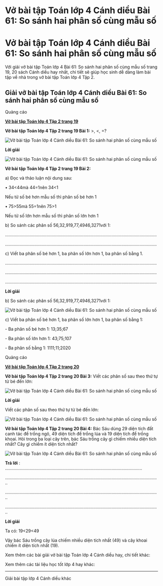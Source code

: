 # Vở bài tập Toán lớp 4 Cánh diều Bài 61: So sánh hai phân số cùng mẫu số

# Vở bài tập Toán lớp 4 Cánh diều Bài 61: So sánh hai phân số cùng mẫu số

Với giải vở bài tập Toán lớp 4 Bài 61: So sánh hai phân số cùng mẫu số trang 19, 20 sách Cánh diều hay nhất, chi tiết sẽ giúp học sinh dễ dàng làm bài tập về nhà trong vở bài tập Toán lớp 4 Tập 2.

## Giải vở bài tập Toán lớp 4 Cánh diều Bài 61: So sánh hai phân số cùng mẫu số

Quảng cáo

[**Vở bài tập Toán lớp 4 Tập 2 trang 19**](https://vietjack.com/vbt-toan-4-cd/vbt-toan-lop-4-tap-2-trang-19-canh-dieu.jsp)

**Vở bài tập Toán lớp 4 Tập 2 trang 19 Bài 1:** >, <, =?

![Vở bài tập Toán lớp 4 Cánh diều Bài 61: So sánh hai phân số cùng mẫu số](https://vietjack.com/vbt-toan-4-cd/images/bai-61-so-sanh-hai-phan-so-cung-mau-so-203070.PNG)

**Lời giải**

![Vở bài tập Toán lớp 4 Cánh diều Bài 61: So sánh hai phân số cùng mẫu số](https://vietjack.com/vbt-toan-4-cd/images/bai-61-so-sanh-hai-phan-so-cung-mau-so-203071.PNG)

**Vở bài tập Toán lớp 4 Tập 2 trang 19 Bài 2:**

a) Đọc và thảo luận nội dung sau:

• 34<44mà 44=1nên 34<1

Nếu tử số bé hơn mẫu số thì phân số bé hơn 1

• 75>55mà 55=1nên 75>1

Nếu tử số lớn hơn mẫu số thì phân số lớn hơn 1

b) So sánh các phân số 56,32,919,77,4946,3271với 1:

............................................................................................................................

............................................................................................................................

c) Viết ba phân số bé hơn 1, ba phân số lớn hơn 1, ba phân số bằng 1.

............................................................................................................................

............................................................................................................................

............................................................................................................................

**Lời giải**

b) So sánh các phân số 56,32,919,77,4946,3271với 1:

![Vở bài tập Toán lớp 4 Cánh diều Bài 61: So sánh hai phân số cùng mẫu số](https://vietjack.com/vbt-toan-4-cd/images/bai-61-so-sanh-hai-phan-so-cung-mau-so-203072.PNG)

c) Viết ba phân số bé hơn 1, ba phân số lớn hơn 1, ba phân số bằng 1:

\- Ba phân số bé hơn 1: 13;35;67

\- Ba phân số lớn hơn 1: 43;75;107

\- Ba phân số bằng 1: 1111;11;2020

Quảng cáo

[**Vở bài tập Toán lớp 4 Tập 2 trang 20**](https://vietjack.com/vbt-toan-4-cd/vbt-toan-lop-4-tap-2-trang-20-canh-dieu.jsp)

**Vở bài tập Toán lớp 4 Tập 2 trang 20 Bài 3:** Viết các phân số sau theo thứ tự từ bé đến lớn:

![Vở bài tập Toán lớp 4 Cánh diều Bài 61: So sánh hai phân số cùng mẫu số](https://vietjack.com/vbt-toan-4-cd/images/bai-61-so-sanh-hai-phan-so-cung-mau-so-203077.PNG)

**Lời giải**

Viết các phân số sau theo thứ tự từ bé đến lớn:

![Vở bài tập Toán lớp 4 Cánh diều Bài 61: So sánh hai phân số cùng mẫu số](https://vietjack.com/vbt-toan-4-cd/images/bai-61-so-sanh-hai-phan-so-cung-mau-so-203074.PNG)

**Vở bài tập Toán lớp 4 Tập 2 trang 20 Bài 4:** Bác Sáu dùng 29 diện tích đất canh tác để trồng ngô, 49 diện tích để trồng lúa và 19 diện tích để trồng khoai. Hỏi trong ba loại cây trên, bác Sáu trồng cây gì chiếm nhiều diện tích nhất? Cây gì chiếm ít diện tích nhất?

![Vở bài tập Toán lớp 4 Cánh diều Bài 61: So sánh hai phân số cùng mẫu số](https://vietjack.com/vbt-toan-4-cd/images/bai-61-so-sanh-hai-phan-so-cung-mau-so-203076.PNG)

**Trả lời** : ................................................................................................................

..............................................................................................................................

..............................................................................................................................

..............................................................................................................................

**Lời giải**

Ta có: 19<29<49

Vậy bác Sáu trồng cây lúa chiếm nhiều diện tích nhất (49) và cây khoai chiếm ít diện tích nhất (19).

Xem thêm các bài giải vở bài tập Toán lớp 4 Cánh diều hay, chi tiết khác:

Xem thêm các tài liệu học tốt lớp 4 hay khác:

* * *

Giải bài tập lớp 4 Cánh diều khác
